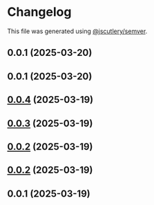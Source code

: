 # Changelog

This file was generated using [@jscutlery/semver](https://github.com/jscutlery/semver).

## 0.0.1 (2025-03-20)




## 0.0.1 (2025-03-20)




## [0.0.4](//compare/app1-0.0.3...app1-0.0.4) (2025-03-19)




## [0.0.3](//compare/app1-0.0.2...app1-0.0.3) (2025-03-19)




## [0.0.2](//compare/app1-0.0.1...app1-0.0.2) (2025-03-19)




## [0.0.2](//compare/app1-0.0.1...app1-0.0.2) (2025-03-19)




## 0.0.1 (2025-03-19)
